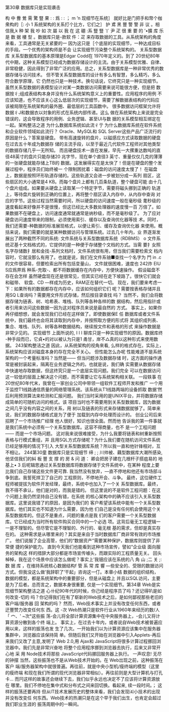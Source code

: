 第30章 数据库只是实现袭击

构 中 釁 鶯 需 驚 豎 果 : : 爲 : : ； m ’n 现细节在系统］ 就好比是门把手和幣个枷衆构的［: 小 1 系统架构的关系打个比方，它们之］
护 鳶 黑 豐 警 警 非 议 。相信我,k 种 架 我 吵 如 次 屬 以 我 在 这 硼 :系 豎 豎 丫 尹 疋 很 重 要 的 ’•擴 库 乐 是 数 据 樓 型 。数据库只是-款软 
件：疋 来存取数据的工具。从系统架构的角度来看，工具通常是无关紧要的一 
因为这只是［个底层的实现细节，一种达成目标的手段。一个优秀的架构师是不会 
让实现细节污染整个系统架构的。
关系型数据库
关系型数据库的基本原理是Edgar Codd在 1970年定义的。到了 20世纪80年 代中期，这种关系模型已经成为数据存储设计的主流。由于关系模型优雅、自律、 
非常稳健，因此得到了非常广泛的应用。总之，关系型数据库是一种非常优秀的数 
据存储与访问技术。
但不管关系型数据库的设计有多么有智慧，多么精巧，多么符合数学原理，它 
仍然也只是一种技术。换句话说，它终究只是一种实现细节。
虽然关系型数据的表模型设计对某一类数据访问需要来说可能很方便，但是把 
数据按彳;组成表结构本身并没有什么系统架构意义上的重要性。应用程序的用例 
不应该知道，也不应该关心这么低层次的实现细节，需要了解数据表结构的代码应 
该被局限在系统架构的最外圈、最低层的工具函数中。
很多数据访问框架允许将数据彳J和数据衣以対象的形式在系统内部传递。这么 
做在系统架构上来说是完全错误的，这会导致程序的用例、业务逻辑、甚至UI与数 
据的关系模型相互绑定在一起。架构整洁之道
为什么数据库系统如此流彳亍
为什么数据库系统在软件系统和企业软件领域如此流行？ Oracle、MySQL和 SQL Server这些产品广泛流行的原因是什么？答案是硬盘。
带有高速旋转的盘片，以磁感应方式读取数据的硬盘在过去五十年成为数据存 
储的主流手段，以至于最近几代软件工程师对其他类型的数据存储几乎一无所知。 
而且硬盘技术一直在发展，早先一大摞重达数吨的直径48英寸的盘片只能存储20 
兆字节，现在单个直径3 英寸、重量仅仅几克的薄薄的一张硬盘就能存储上TB的 
数据。这发展得实在是太快了！但是在硬盘的整个发展过程中，程序员们始终被一 
个限制困扰着：磁盘的访问速度太慢了！
在磁盘上，数据是按照环形轨道存储的。这些轨道又会进一步被划分成一系列 
扇区，这些扇区的大小通常是4 KB。而每个盘片上都有几百条轨道，整个硬盘可能
由十几个盘片组成。如果要从硬盘上读取某一个特定字节，需要将磁头挪到正确的 
轨道上，等待盘片旋转到正确的位置上，再将整个扇区读入内存中，从内存中查询 
对应的字节。这些过程当然需要时间，所以硬盘的访问速度一般在毫秒级
耄秒级的速度看起来好像并不是很慢，但这已经比大多数处理器的速度慢一百 
万倍了。如果数据不在硬盘上，访问速度通常就通常是纳秒级，而不是毫秒级了。
为了应对硬盘访问速度带来的限制，必须使用索引、缓存以及查询优化器等技
术。同时，我们还需要-种数据的标准展现格式，以便让索引、缓存及查询优化器 
来使用。概括来说，我们需要的就是某种数据访问与管理系统。过去几十年内，业
界逐渐发展出了两种截然不同的系统: 文件系统与关系型数据库系统（RDBMS） o 文件系统疋基十文档格式的，它提供的是一种便于存储整个文档的方式。当需 
要扌女照名字存储数扌居和金找-系列文档时，文件系统很有用，但当我们需要检索文 
档内容时，它就没那么有用了。也就是说，我们在文件系铀■查找一个名字为 
鬥 in .c 的文件很容易，但要检索出所有包括变量山， 文件就很困难，速度也
242炸 EIU S应爲畀爲
种系-充取-、都不将数据缓存在内存中，方便快速操作。
假设磁盘不存在会怎样
虽然硬盘现在还是很常见，但其实已经在走下坡路了。很快它们就会和磁带、 
软盘、CD —样成为历史，RAM正在替代一切。
现在，我们要来考虑一下：如果所有的数据都存在内存中，应该如何组织它们 
呢？需要按表格存储并且用SQ L查询吗？需要用文件形式存储，然后按目录查找 
吗？
当然不，我们会将数据存储为链表、树、哈希表、堆栈、队列等各种各样的数 
据结构，然后用指针或者引用来访问这些数据一因为这对程序员来说是最自然的 
方式。
事实上，如果你再仔细想想，就会发现我们已经在这样做了。即使数据保E 任 
数据库或者文件系统中，我们最终也会将其读取到内存中，并按照取方便的形式将 
其组织成列表、集合、堆栈、队列、树等各种数据结构，继续按文件和表格的形式 
来操作数据是非常少见的。
实现细节
上面所说的,
I I I
聊库只是一种实现细节的原因。数据库终 
-种手段而已，它貞•的对以被认为只是1 
甬甘，岸不△真的以这种形式来使用数据。
243架构整洁之道
因此，从系统架构的视角來看,
么样的格式存在。实际上，系统架构应该对磁盘本身的存在完全不关心。
但性能怎么办呢
性能难道不是系统架构的一个考量标准吗？当然是—— 但当问题涉及数据存储 
时，这方面的操作通常是被封装起来，隔离在业务逻辑之外的。也就是说，我们确 
实需要从数据存储中快速地存取数据，但这终究只是一个底层实现问题。我们完全 
可以在数据访问这一较低的层面上解决这个问题，而不需要让它与系统架构相关联。
一段轶事
在 20世纪80年代末，我曾在一家创业公司中带领一组软件工程师开发和推广
一个用于监控T1线路通信质量的网络管理系统。该系统从T1线路两端的设备抓取 
数据‘然后利用预测算法来检测和汇报问题。
我们当时采用的是UNIX平台，并将数据存储成简单的可随机访问的格式。该 
项目当时也不需要用到关系型数据库，因为数据之间几乎没有内容之间的关系，用 
树以及链表的形式来存储数据就够了。简单来说，我们的数据存储格式是为了便于 
加载到内存中处理而设计的。
创业公司后来招聘了一个市场推广经理 他人很好，知识也很全面。然而他 
告诉我的第一件事就是我们系统中必须有一个关系型数据库。这容不得商量，也不 
是一个工程问题—— 而是一个市场问题。
这对我来说很难接受，为什么我要将链表和树重新按照表格与行模式重组，并 
且用SQL方式存储呢？为什么我们要在随机访问文件系统已经足够用的情况下引入 
大型关系型数据库系统？所以我一直和他针锋相对，互不相让。
244第30童 数据库只是实现细节
缔 ; ; 川帅被、藕型数据库大潮所感染,他坚信我们的糾 
板 豐 支 撑 的 房 & 问 道： 卿会把房子建在几根杆子搭疽易的 
地基上• 3 后呢辑思通过关系型数据库将数据存储于文件系统中，在某种 
程度上要比我们自己存储这些文件更可靠.
我当然没有放弃，—直不停地和他还有市场部斗争到底。我誓死捍卫了自己的 
工程原则，不停地开会、斗争。
最终，这位硬件工程师被提拔为软件开发经理，最终，系统中也加入了一个关 
系型数据库。最终，我不得不承认，他们是对的，而我是错的。
但这里说的不是软件工程问题：在这个问题上我仍然坚持自己没有错，在系统 
的核心架构中的确不应该引入关系型数据库。这里说我错了的原因，是因为我们的 
客户希望该系统中能有一个关系型数据库。他们其实也不知道为什么需要，因为他 
们自己是没有任何机会使用这个关系型数据库的。但这不是重点，问题的重点是我 
们的客户需要一个关系型数据库。它已经成为当时所有软件购买合同中的一个必选 
项。这背后毫无工程逻辑一一是不理智的。但尽管它是不理智的、外行的、毫无根 
基的需求，但却是真实存在的。
这种需求是从哪里来的？其实是来自于当时数据库厂商非常有效的市场推广。 
他们说服了企业高管，他们的“数据资产”需要某种保护，数据库则提供了非常便 
捷的保护能力。
直到今天我们也能看到这种市场宣传，譬如“企业级 面向服务的架构这 
样的措辞大部分都是市场宣传噱头，而跟实际的工程质量无关。
回头棹棹，我在这个场景中应该怎么做呢？事实上’我钿应该在系统的八 
角 山 ;二 关 ;:数 据 库 ，在维持系统核心数据结构f 管 系 常 库 響 —些安全的、受限的数据访问方式。但我没这么做’我辞职了’干起」咨询这一仃。本章小结
数据的组织结构，
数据的模型，都是系统架构中的重要部分，但是从磁盘上
并且以SQL访问，主要是为了后者。总而言之，数据本身很重要, 
仅是一个实现细节。第34章
Web是实现细节架构整洁之道
心卄纪90年代的时候，你己经是程序员了吗？还记得叭是如何改变-切的 
吗？你记得我们在有了崭新的Web技术之后，是如何鄙视那些老旧的客户端/服务器
回
架构的吗？
然而，Web技术事实上并没有改变任何东西，或者迂豐赞力改变任何东 
西。这 -次 Web热潮只是软件行业从1960年来经历的数/人「 宀、' ~次°这些振 
荡-会儿将全部计算资源集中在中央服务器上，-会儿又将计算资源分散到各个终 
端上。
事实上，在过去十年内，或者说自Web技术被普遍应用以来，这样的振荡也发 
生了几次。一开始我们以为计算资源应该集中在服务器集群中，浏览器应该保持简 
单。但随后我们又开始在浏览器中引入Applets-再后来我们又改了主意,发明了 Web 2.0,用 Ajax和 JavaScript将很多计算过程挪回浏览器中。我们先是非常兴奋地 将整个应用程序挪到浏览器去执行，后来又非常开心地 采 用 Node技术将那些 JavaScript代码挪回服务器上执行。 一声叹息!
无尽的钟摆
当然，这些振荡也不是从Web技术开始的。在 Web岀现之前，这种振荡在客户 端/服务器架构中就很普遍。再往前，就是中央小型机/瘦终端的模型（这里的瘦终端 
和现在我们所谓的现代浏览器非常相似）。再往前则是大型计算机与打孔卡...
而冃这样的故事还会继续下去，我们似乎永远也决定不了应该将计算资源放在
哪里。我们不停地在集中式和分布式之间来回切换。看起来, 
续一段时间。；
这样的振荡还要再持
但从IT技术发展历史的整体来看，我们会发现⑷小技术的出现并没有改变任 
何东西。Web技术的热潮只是在这个早于我们出生，也肯定会超过我们职业生涯的 振荡周期中的一瞬间。